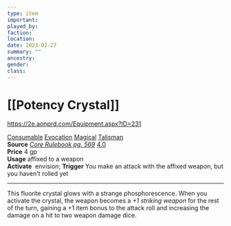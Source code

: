 ```yaml
---
type: item
important:
played_by:
faction:
location: 
date: 2023-02-27
summary: ""
ancestry: 
gender: 
class: 
---
```

# [[Potency Crystal]]

https://2e.aonprd.com/Equipment.aspx?ID=231

[Consumable](https://2e.aonprd.com/Traits.aspx?ID=36) [Evocation](https://2e.aonprd.com/Traits.aspx?ID=65) [Magical](https://2e.aonprd.com/Traits.aspx?ID=103) [Talisman](https://2e.aonprd.com/Traits.aspx?ID=155)   
**Source** [_Core Rulebook pg. 569_](https://2e.aonprd.com/Sources.aspx?ID=1) [4.0](https://2e.aonprd.com/Sources.aspx?ID=1)  
**Price** 4 gp  
**Usage** affixed to a weapon  
**Activate**  envision; **Trigger** You make an attack with the affixed weapon, but you haven't rolled yet

---

This fluorite crystal glows with a strange phosphorescence. When you activate the crystal, the weapon becomes a _+1 striking weapon_ for the rest of the turn, gaining a +1 item bonus to the attack roll and increasing the damage on a hit to two weapon damage dice.